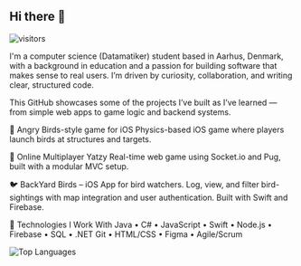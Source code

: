 ## Hi there 👋
![visitors](https://visitor-badge.laobi.icu/badge?page_id=hansemansen)

I'm a computer science (Datamatiker) student based in Aarhus, Denmark, with a background in education and a passion for building software that makes sense to real users.
I’m driven by curiosity, collaboration, and writing clear, structured code.

This GitHub showcases some of the projects I’ve built as I’ve learned — from simple web apps to game logic and backend systems.

🎯 Angry Birds-style game for iOS
Physics-based iOS game where players launch birds at structures and targets.

🎲 Online Multiplayer Yatzy
Real-time web game using Socket.io and Pug, built with a modular MVC setup.

🐦 BackYard Birds – iOS App for bird watchers.
Log, view, and filter bird-sightings with map integration and user authentication. Built with Swift and Firebase.

🚀 Technologies I Work With
Java • C# • JavaScript • Swift • Node.js • Firebase • SQL • .NET
Git • HTML/CSS • Figma • Agile/Scrum

![Top Languages](https://github-readme-stats.vercel.app/api/top-langs/?username=hansemansen&layout=compact&theme=radical)
